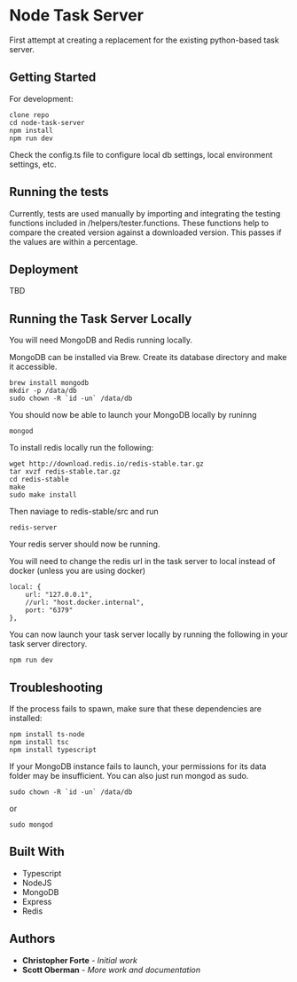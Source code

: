 # Node Task Server

First attempt at creating a replacement for the existing python-based task server.

## Getting Started

For development:
```
clone repo
cd node-task-server
npm install
npm run dev
```
Check the config.ts file to configure local db settings, local environment settings, etc.

## Running the tests

Currently, tests are used manually by importing and integrating the testing functions included in /helpers/tester.functions. These functions help to compare the created version against a downloaded version. This passes if the values are within a percentage.

## Deployment

TBD

## Running the Task Server Locally

You will need MongoDB and Redis running locally.

MongoDB can be installed via Brew. Create its database directory and make it accessible.

```
brew install mongodb
mkdir -p /data/db
sudo chown -R `id -un` /data/db
```

You should now be able to launch your MongoDB locally by runinng

```
mongod
```


To install redis locally run the following:

```
wget http://download.redis.io/redis-stable.tar.gz
tar xvzf redis-stable.tar.gz
cd redis-stable
make
sudo make install
```

Then naviage to redis-stable/src and run

```
redis-server
```

Your redis server should now be running.

You will need to change the redis url in the task server to local instead of docker (unless you are using docker)

```
local: {
    url: "127.0.0.1",
    //url: "host.docker.internal",
    port: "6379"
},
```

You can now launch your task server locally by running the following in your task server directory.

```
npm run dev
```



## Troubleshooting

If the process fails to spawn, make sure that these dependencies are installed:

```
npm install ts-node
npm install tsc
npm install typescript
```

If your MongoDB instance fails to launch, your permissions for its data folder may be insufficient. You can also just run mongod as sudo.

```
sudo chown -R `id -un` /data/db
```
or
```
sudo mongod
```

## Built With

* Typescript
* NodeJS
* MongoDB
* Express
* Redis

## Authors

* **Christopher Forte** - *Initial work*
* **Scott Oberman** - *More work and documentation*